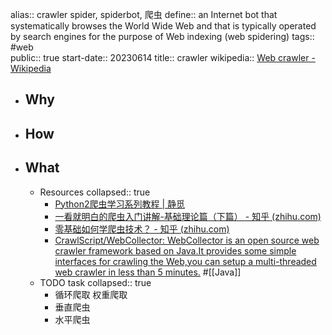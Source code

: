 alias:: crawler spider, spiderbot, 爬虫
define:: an Internet bot that systematically browses the World Wide Web and that is typically operated by search engines for the purpose of Web indexing (web spidering)
tags:: #web  
public:: true
start-date:: 20230614
title:: crawler
wikipedia:: [Web crawler - Wikipedia](https://en.wikipedia.org/wiki/Web_crawler)

- ## Why
- ## How
- ## What
  - Resources
    collapsed:: true
    - [Python2爬虫学习系列教程 | 静觅](https://cuiqingcai.com/1052.html)
    - [一看就明白的爬虫入门讲解-基础理论篇（下篇） - 知乎 (zhihu.com)](https://www.zhihu.com/column/p/20336750)
    - [零基础如何学爬虫技术？ - 知乎 (zhihu.com)](https://www.zhihu.com/question/47883186)
    - [CrawlScript/WebCollector: WebCollector is an open source web crawler framework based on Java.It provides some simple interfaces for crawling the Web,you can setup a multi-threaded web crawler in less than 5 minutes.](https://github.com/CrawlScript/WebCollector) #[[Java]]
  - TODO task
    collapsed:: true
    - 循环爬取 权重爬取
    - 垂直爬虫
    - 水平爬虫